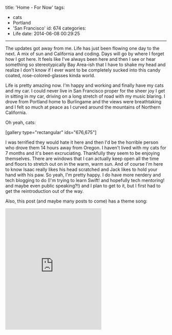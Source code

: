 title: 'Home - For Now'
tags:
  - cats
  - Portland
  - 'San Francisco'
id: 674
categories:
  - Life
date: 2014-06-08 00:29:25
---

The updates got away from me. Life has just been flowing one day to the next. A mix of sun and California and coding. Days will go by where I forget how I got here. It feels like I've always been here and then I see or hear something so stereotypically Bay Area-ish that I have to shake my head and realize I don't know if I ever want to be completely sucked into this candy coated, rose-colored-glasses kinda world.

Life is pretty amazing now. I'm happy and working and finally have my cats and my car. I could never live in San Francisco proper for the sheer joy I get in sitting in my car, driving on a long stretch of road with my music blaring. I drove from Portland home to Burlingame and the views were breathtaking and I felt so much at peace as I curved around the mountains of Northern California.

Oh yeah, cats:

[gallery type="rectangular" ids="676,675"]

I was terrified they would hate it here and then I'd be the horrible person who drove them 14 hours away from Oregon. I haven't lived with my cats for 7 months and it's been excruciating. Thankfully they seem to be enjoying themselves. There are windows that I can actually keep open all the time and floors to stretch out on in the warm, warm sun. And of course I'm here to know Isaac really likes his head scratched and Jack likes to hold your hand with his paw. So yeah, I'm pretty happy. I do have more nerdery and tech blogging to do (I'm trying to learn Swift! and hopefully tech mentoring! and maybe even public speaking?!) and I plan to get to it, but I first had to get the reintroduction out of the way.

Also, this post (and maybe many posts to come) has a theme song:

<iframe src="https://embed.spotify.com/?uri=spotify:track:6ZapsNk1ZpaebNXAIohP9R" width="300" height="380" frameborder="0"></iframe>